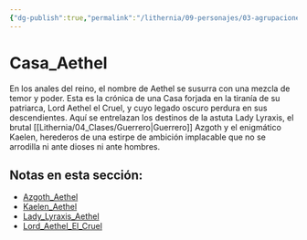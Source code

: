 ```yaml
---
{"dg-publish":true,"permalink":"/lithernia/09-personajes/03-agrupaciones/casa-aethel/home/"}
---
```


# Casa_Aethel

En los anales del reino, el nombre de Aethel se susurra con una mezcla de temor y poder. Esta es la crónica de una Casa forjada en la tiranía de su patriarca, Lord Aethel el Cruel, y cuyo legado oscuro perdura en sus descendientes. Aquí se entrelazan los destinos de la astuta Lady Lyraxis, el brutal [[Lithernia/04_Clases/Guerrero\|Guerrero]] Azgoth y el enigmático Kaelen, herederos de una estirpe de ambición implacable que no se arrodilla ni ante dioses ni ante hombres.

## Notas en esta sección:
- [Azgoth_Aethel](./Azgoth_Aethel.md)
- [Kaelen_Aethel](./Kaelen_Aethel.md)
- [Lady_Lyraxis_Aethel](./Lady_Lyraxis_Aethel.md)
- [Lord_Aethel_El_Cruel](./Lord_Aethel_El_Cruel.md)

